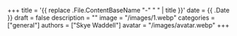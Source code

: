 +++
title = '{{ replace .File.ContentBaseName "-" " " | title }}'
date = {{ .Date }}
draft = false
description = ""
image = "/images/1.webp"
categories = ["general"]
authors = ["Skye Waddell"]
avatar = "/images/avatar.webp"
+++